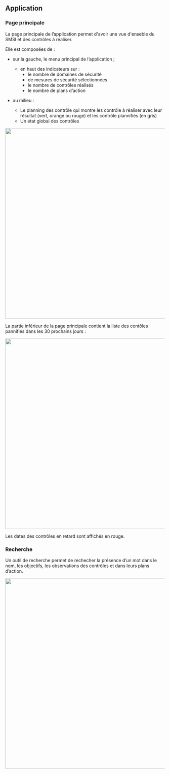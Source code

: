 ## Application

### Page principale

La page principale de l’application permet d'avoir une vue d'enseble du SMSI et des contrôles à réaliser.

Elle est composées de :

* sur la gauche, le menu principal de l’application ;
    * en haut des indicateurs sur :
        * le nombre de domaines de sécurité
        * de mesures de sécurité sélectionnées
        * le nombre de contrôles réalisés
        * le nombre de plans d’action 

* au milieu :
    * Le planning des contrôle qui montre les contrôle à réaliser avec leur résultat (vert, orange ou rouge) et les contrôle plannifiés (en gris)
    * Un état global des contrôles


[<img src="/images/home1.png" width="600">](/images/home1.png)

La partie inférieur de la page principale contient la liste des contôles pannifiés dans les 30 prochains jours :

[<img src="/images/home2.png" width="600">](/images/home2.png)

Les dates des contrôles en retard sont affichés en rouge.

### Recherche

Un outil de recherche permet de rechecher la présence d’un mot dans le nom, les objectifs, les observations des contrôles 
et dans leurs plans d’action.

[<img src="/images/search.png" width="600">](/images/search.png)



